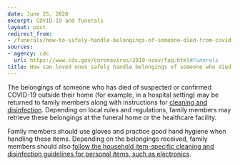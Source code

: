 ```yaml
---
date: June 25, 2020
excerpt: COVID-19 and funerals
layout: post
redirect_from:
- /funerals/how-to-safely-handle-belongings-of-someone-died-from-covid-19/
sources:
- agency: cdc
  url: https://www.cdc.gov/coronavirus/2019-ncov/faq.html#Funerals
title: How can loved ones safely handle belongings of someone who died from COVID-19?
---
```


The belongings of someone who has died of suspected or confirmed COVID-19 outside their home (for example, in a hospital setting) may be returned to family members along with instructions for [cleaning and disinfection](https://www.cdc.gov/coronavirus/2019-ncov/prevent-getting-sick/cleaning-disinfection.html). Depending on local rules and regulations, family members may retrieve these belongings at the funeral home or the healthcare facility.

Family members should use gloves and practice good hand hygiene when handling these items. Depending on the belongings received, family members should also [follow the household item-specific cleaning and disinfection guidelines for personal items, such as electronics](https://www.cdc.gov/coronavirus/2019-ncov/prevent-getting-sick/disinfecting-your-home.html).